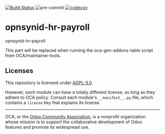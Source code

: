 [![Build Status](https://travis-ci.com/open-synergy/opnsynid-hr-payroll.svg?branch=14.0)](https://travis-ci.com/open-synergy/opnsynid-hr-payroll)
![pre-commit](https://github.com/open-synergy/opnsynid-hr-payroll/actions/workflows/pre-commit.yml/badge.svg)
[![codecov](https://codecov.io/gh/open-synergy/opnsynid-hr-payroll/branch/14.0/graph/badge.svg)](https://codecov.io/gh/open-synergy/opnsynid-hr-payroll)

<!-- /!\ do not modify above this line -->

# opnsynid-hr-payroll

opnsynid-hr-payroll

<!-- /!\ do not modify below this line -->

<!-- prettier-ignore-start -->

[//]: # (addons)

This part will be replaced when running the oca-gen-addons-table script from OCA/maintainer-tools.

[//]: # (end addons)

<!-- prettier-ignore-end -->

## Licenses

This repository is licensed under [AGPL-3.0](LICENSE).

However, each module can have a totally different license, as long as they adhere to OCA
policy. Consult each module's `__manifest__.py` file, which contains a `license` key
that explains its license.

----

OCA, or the [Odoo Community Association](http://odoo-community.org/), is a nonprofit
organization whose mission is to support the collaborative development of Odoo features
and promote its widespread use.
